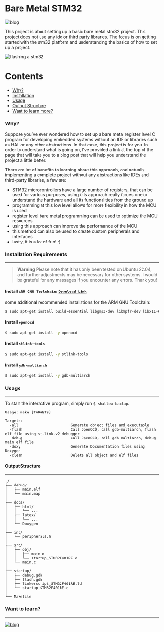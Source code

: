 # Bare Metal STM32

[![blog](https://jbvalle.github.io/images/check_out_my_blog.png)](https://jbvalle.github.io/stm32_bare_metal_startup_linker.html)

This project is about setting up a basic bare metal stm32 project. This project does not use any ide or third party libraries. The focus is on getting started with the stm32 platform and understanding the basics of how to set up a project.

![flashing a stm32](/home/strayker/Downloads/ezgif.com-gif-maker.gif)

Contents
========

 * [Why?](#why)
 * [Installation](#installation)
 * [Usage](#usage)
 * [Output Structure](#output-structure)
 * [Want to learn more?](#want-to-learn-more)

### Why?

Suppose you’ve ever wondered how to set up a bare metal register level C program for developing embedded systems without an IDE or libraries such as HAL or any other abstractions. In that case, this project is for you. In order to understand what is going on, I've provided a link at the top of the page that will take you to a blog post that will help you understand the project a little better. 


There are lot of benefits to learning about this approach, and actually implementing a complete project without any abstractions like IDEs and third-party libraries, a few are:
+ STM32 microcontrollers have a large number of registers, that can be used for various purposes, using this approach really forces one to understand the hardware and all its functionalities from the ground up
+ programming at this low level allows for more flexibility in how the MCU is used
+ register level bare metal programming can be used to optimize the MCU resources
+ using this approach can improve the performance of the MCU
+ this method can also be used to create custom peripherals and interfaces
+ lastly, it is a lot of fun! :)



### Installation Requirements
---

> **Warning**
> Please note that it has only been tested on Ubuntu 22.04, and further adjustments may be necessary for other systems. I would be grateful for any messages if you encounter any errors. Thank you!

#### Install `ARM GNU Toolchain`: [`Download Link`](https://developer.arm.com/downloads/-/gnu-rm)

some additional recommended installations for the ARM GNU Toolchain:
```bash
$ sudo apt-get install build-essential libgmp3-dev libmpfr-dev libx11-6 libx11-dev texinfo flex bison libmpc-dev libncurses5 libncurses5-dbg libncurses5-dev libncursesw5 libncursesw5-dbg libncursesw5-dev zlibc 
```

#### Install `openocd`

```bash
$ sudo apt-get install -y openocd
```

#### Install `stlink-tools`

```bash
$ sudo apt-get install -y stlink-tools
```

#### Install `gdb-multiarch`

```bash
$ sudo apt-get install -y gdb-multiarch
```

### Usage
---

To start the interactive program, simply run `$ shallow-backup`.


```shell
Usage: make [TARGETS]

Targets:
  -all                        Generate object files and executable
  -flash                      Call OpenOCD, call gdb-multiarch, flash elf file using st-link-v2 debugger
  -debug                      Call OpenOCD, call gdb-multiarch, debug main elf file
  -doxy                       Generate Documentation files using Doxygen
  -clean                      Delete all object and elf files
```

#### Output Structure
---

```shell
./
├── debug/
│   ├── main.elf
│   └── main.map
│
├── docs/
│   ├── html/
│   │   └── ...
│   ├── latex/
│   │   └── ...
│   └── Doxygen
│
├── inc/
│   └── peripherals.h
│
├── src/
│   ├── obj/
│   │   ├── main.o
│   │   └── startup_STM32F401RE.o
│   └── main.c
│
├── startup/
│   ├── debug.gdb
│   ├── flash.gdb
│   ├── linkerscript_STM32F401RE.ld
│   └── startup_STM32F401RE.c
│
└── Makefile
```

### Want to learn?
---

[![blog](https://jbvalle.github.io/images/check_out_my_blog.png)](https://jbvalle.github.io/stm32_bare_metal_startup_linker.html)

